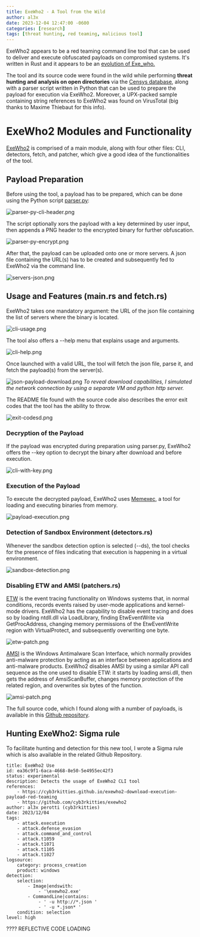```yaml
---
title: ExeWho2 - A Tool from the Wild 
author: al3x
date: 2023-12-04 12:47:00 -0600
categories: [research]
tags: [threat hunting, red teaming, malicious tool]
---
```


ExeWho2 appears to be a red teaming command line tool that can be used to deliver and execute obfuscated payloads on compromised systems. It's written in Rust and it appears to be an [evolution of Exe\_who.](https://github.com/whokilleddb/exe_who "Exe_who Github Repository")

The tool and its source code were found in the wild while performing **threat hunting and analysis on open directories** via the [Censys database](https://search.censys.io/ "Censys.io Search"), along with a parser script written in Python that can be used to prepare the payload for execution via ExeWho2. Moreover, a UPX-packed sample containing string references to ExeWho2 was found on VirusTotal (big thanks to Maxime Thiebaut for this info).

# ExeWho2 Modules and Functionality

[ExeWho2](https://github.com/cyb3rkitties/exewho2 "ExeWho2") is comprised of a main module, along with four other files: CLI, detectors, fetch, and patcher, which give a good idea of the functionalities of the tool.

## Payload Preparation

Before using the tool, a payload has to be prepared, which can be done using the Python script [parser.py](https://github.com/cyb3rkitties/exewho2/parser.py "Parser"):

![parser-py-cli-header.png](exewho2/parser-py-cli-header.png)

The script optionally xors the payload with a key determined by user input, then appends a PNG header to the encrypted binary for further obfuscation.

![parser-py-encrypt.png](exewho2/parser-py-encrypt.png)

After that, the payload can be uploaded onto one or more servers. A json file containing the URL(s) has to be created and subsequently fed to ExeWho2 via the command line.

![servers-json.png](exewho2/servers-json.png)

## Usage and Features (main.rs and fetch.rs)

ExeWho2 takes one mandatory argument: the URL of the json file containing the list of servers where the binary is located.

![cli-usage.png](exewho2/cli-usage.png)

The tool also offers a --help menu that explains usage and arguments.

![cli-help.png](exewho2/cli-help.png)

Once launched with a valid URL, the tool will fetch the json file, parse it, and fetch the payload(s) from the server(s).

![json-payload-download.png](exewho2/json-payload-download.png)
*To reveal download capabilities, I simulated the network connection by using a separate VM and python http server.*

The README file found with the source code also describes the error exit codes that the tool has the ability to throw.

![exit-codesd.png](exewho2/exit-codes.png)

### Decryption of the Payload

If the payload was encrypted during preparation using parser.py, ExeWho2 offers the --key option to decrypt the binary after download and before execution.

![cli-with-key.png](exewho2/cli-with-key.png)

### Execution of the Payload

To execute the decrypted payload, ExeWho2 uses [Memexec](https://crates.io/crates/memexec), a tool for loading and executing binaries from memory.

![payload-execution.png](exewho2/payload-execution.png)

### Detection of Sandbox Environment (detectors.rs)

Whenever the sandbox detection option is selected (--ds), the tool checks for the presence of files indicating that execution is happening in a virtual environment.

![sandbox-detection.png](exewho2/sandbox-detection.png)

### Disabling ETW and AMSI (patchers.rs)

[ETW](https://learn.microsoft.com/en-us/windows-hardware/drivers/devtest/event-tracing-for-windows--etw-) is the event tracing functionality on Windows systems that, in normal conditions, records events raised by user-mode applications and kernel-mode drivers. ExeWho2 has the capability to disable event tracing and does so by loading ntdll.dll via LoadLibrary, finding EtwEventWrite via GetProcAddress, changing memory permissions of the EtwEventWrite region with VirtualProtect, and subsequently overwriting one byte.

![etw-patch.png](exewho2/etw-patch.png)

[AMSI](https://learn.microsoft.com/en-us/windows/win32/amsi/antimalware-scan-interface-portal) is the Windows Antimalware Scan Interface, which normally provides anti-malware protection by acting as an interface between applications and anti-malware products. ExeWho2 disables AMSI by using a similar API call sequence as the one used to disable ETW: it starts by loading amsi.dll, then gets the address of AmsiScanBuffer, changes memory protection of the related region, and overwrites six bytes of the function.

![amsi-patch.png](exewho2/amsi-patch.png)

The full source code, which I found along with a number of payloads, is available in this [Github repository](https://github.com/cyb3rkitties/exewho2).

## Hunting ExeWho2: Sigma rule

To facilitate hunting and detection for this new tool, I wrote a Sigma rule which is also available in the related Github Repository.

```sigma
title: ExeWho2 Use
id: ea36c9f1-6aca-4668-8e50-5e4955ec42f3
status: experimental
description: Detects the usage of ExeWho2 CLI tool
references:
    - https://cyb3rkitties.github.io/exewho2-download-execution-payload-red-teaming
    - https://github.com/cyb3rkitties/exewho2
author: al3x perotti (cyb3rkitties)
date: 2023/12/04
tags:
    - attack.execution
    - attack.defense_evasion
    - attack.command_and_control
    - attack.t1059
    - attack.t1071
    - attack.t1105
    - attack.t1027
logsource:
    category: process_creation
    product: windows
detection:
    selection:
        - Image|endswith:
            - '\exewho2.exe'
        - CommandLine|contains:
            - ' -u http://*.json '
            - ' -u *.json* '
    condition: selection
level: high
```

???? REFLECTIVE CODE LOADING
